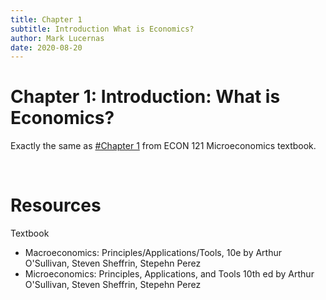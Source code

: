 ```yaml
---
title: Chapter 1
subtitle: Introduction What is Economics?
author: Mark Lucernas
date: 2020-08-20
---
```



# Chapter 1: Introduction: What is Economics?

Exactly the same as [#Chapter 1](../.././../spring-2020/ECON-121/notes/ch-1#chapter-1-introduction-what-is-economics)
from ECON 121 Microeconomics textbook.


<br>

# Resources

Textbook

- Macroeconomics: Principles/Applications/Tools, 10e by Arthur O'Sullivan,
  Steven Sheffrin, Stepehn Perez
- Microeconomics: Principles, Applications, and Tools 10th ed by Arthur
  O'Sullivan, Steven Sheffrin, Stepehn Perez

